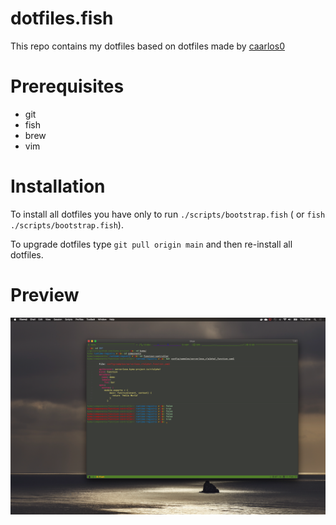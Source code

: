 # dotfiles.fish
This repo contains my dotfiles based on dotfiles made by [caarlos0](https://github.com/caarlos0/dotfiles.fish)

# Prerequisites

- git
- fish
- brew
- vim

# Installation
To install all dotfiles you have only to run `./scripts/bootstrap.fish` ( or `fish ./scripts/bootstrap.fish`). 

To upgrade dotfiles type `git pull origin main` and then re-install all dotfiles.

# Preview

![console](docs/terminal_view.png)